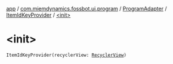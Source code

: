 [app](../../../index.md) / [com.miemdynamics.fossbot.ui.program](../../index.md) / [ProgramAdapter](../index.md) / [ItemIdKeyProvider](index.md) / [&lt;init&gt;](./-init-.md)

# &lt;init&gt;

`ItemIdKeyProvider(recyclerView: `[`RecyclerView`](https://developer.android.com/reference/androidx/recyclerview/widget/RecyclerView.html)`)`